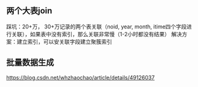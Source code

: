 
## 两个大表join
踩坑：20+万， 30+万记录的两个表关联（noid, year, month, itime四个字段进行关联），如果表中没有索引，那么关联非常慢（1-2小时都没有结果）
解决方案：建立索引，可以安关联字段建立聚簇索引

## 批量数据生成
https://blog.csdn.net/whzhaochao/article/details/49126037 
